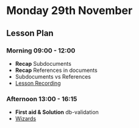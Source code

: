 # Monday 29th November

## Lesson Plan

### Morning 09:00 - 12:00

+ **Recap** Subdocuments
+ **Recap** References in documents
+ Subdocuments vs References
+ [Lesson Recording](https://us02web.zoom.us/rec/share/7f3_qZkZCD2NpPLrPu0pqNsDGY9Ct4YFMrLg2m0opefRdAv7bdXTApreQYq3hOeL.980fCPFufXf9EQsA)

### Afternoon 13:00 - 16:15

+ **First aid & Solution** db-validation
+ [Wizards](https://github.com/FrancoSpeziali/db-wizards)
